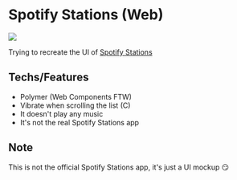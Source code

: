 # Spotify Stations (Web)

![](https://i.imgur.com/UUUtMQm.jpg)

Trying to recreate the UI of [Spotify Stations](https://play.google.com/store/apps/details?id=com.spotify.zerotap)

## Techs/Features
 - Polymer (Web Components FTW)
 - Vibrate when scrolling the list (C)
 - It doesn't play any music
 - It's not the real Spotify Stations app

## Note
This is not the official Spotify Stations app, it's just a UI mockup :smirk: